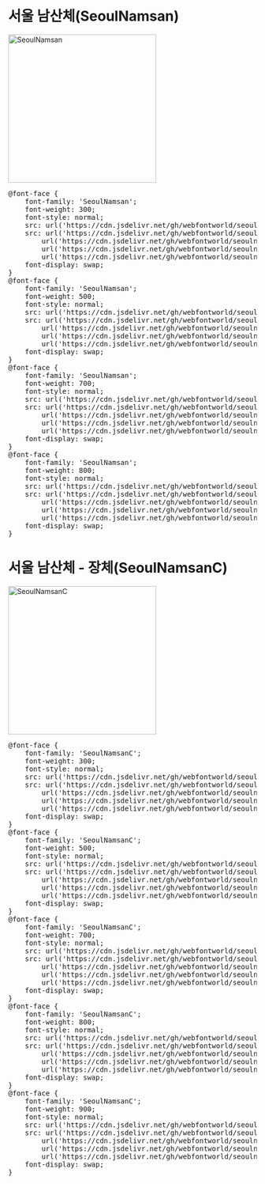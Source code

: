 # 서울 남산체(SeoulNamsan)

<a href="https://wess.tistory.com/250" target="_blank">
    <img src="https://webfontworld.github.io/seoulnamsan/SeoulNamsan.jpg" alt="SeoulNamsan" style="width:300px">
</a>

<pre>
@font-face {
    font-family: 'SeoulNamsan';
    font-weight: 300;
    font-style: normal;
    src: url('https://cdn.jsdelivr.net/gh/webfontworld/seoulnamsan/SeoulNamsanLight.eot');
    src: url('https://cdn.jsdelivr.net/gh/webfontworld/seoulnamsan/SeoulNamsanLight.eot?#iefix') format('embedded-opentype'),
        url('https://cdn.jsdelivr.net/gh/webfontworld/seoulnamsan/SeoulNamsanLight.woff2') format('woff2'),
        url('https://cdn.jsdelivr.net/gh/webfontworld/seoulnamsan/SeoulNamsanLight.woff') format('woff'),
        url('https://cdn.jsdelivr.net/gh/webfontworld/seoulnamsan/SeoulNamsanLight.ttf') format("truetype");
    font-display: swap;
}
@font-face {
    font-family: 'SeoulNamsan';
    font-weight: 500;
    font-style: normal;
    src: url('https://cdn.jsdelivr.net/gh/webfontworld/seoulnamsan/SeoulNamsanMedium.eot');
    src: url('https://cdn.jsdelivr.net/gh/webfontworld/seoulnamsan/SeoulNamsanMedium.eot?#iefix') format('embedded-opentype'),
        url('https://cdn.jsdelivr.net/gh/webfontworld/seoulnamsan/SeoulNamsanMedium.woff2') format('woff2'),
        url('https://cdn.jsdelivr.net/gh/webfontworld/seoulnamsan/SeoulNamsanMedium.woff') format('woff'),
        url('https://cdn.jsdelivr.net/gh/webfontworld/seoulnamsan/SeoulNamsanMedium.ttf') format("truetype");
    font-display: swap;
}
@font-face {
    font-family: 'SeoulNamsan';
    font-weight: 700;
    font-style: normal;
    src: url('https://cdn.jsdelivr.net/gh/webfontworld/seoulnamsan/SeoulNamsanBold.eot');
    src: url('https://cdn.jsdelivr.net/gh/webfontworld/seoulnamsan/SeoulNamsanBold.eot?#iefix') format('embedded-opentype'),
        url('https://cdn.jsdelivr.net/gh/webfontworld/seoulnamsan/SeoulNamsanBold.woff2') format('woff2'),
        url('https://cdn.jsdelivr.net/gh/webfontworld/seoulnamsan/SeoulNamsanBold.woff') format('woff'),
        url('https://cdn.jsdelivr.net/gh/webfontworld/seoulnamsan/SeoulNamsanBold.ttf') format("truetype");
    font-display: swap;
}
@font-face {
    font-family: 'SeoulNamsan';
    font-weight: 800;
    font-style: normal;
    src: url('https://cdn.jsdelivr.net/gh/webfontworld/seoulnamsan/SeoulNamsanExtraBold.eot');
    src: url('https://cdn.jsdelivr.net/gh/webfontworld/seoulnamsan/SeoulNamsanExtraBold.eot?#iefix') format('embedded-opentype'),
        url('https://cdn.jsdelivr.net/gh/webfontworld/seoulnamsan/SeoulNamsanExtraBold.woff2') format('woff2'),
        url('https://cdn.jsdelivr.net/gh/webfontworld/seoulnamsan/SeoulNamsanExtraBold.woff') format('woff'),
        url('https://cdn.jsdelivr.net/gh/webfontworld/seoulnamsan/SeoulNamsanExtraBold.ttf') format("truetype");
    font-display: swap;
}
</pre>


# 서울 남산체 - 장체(SeoulNamsanC)

<a href="https://wess.tistory.com/250" target="_blank">
    <img src="https://webfontworld.github.io/seoulnamsan/SeoulNamsanC.jpg" alt="SeoulNamsanC" style="width:300px">
</a>

<pre>
@font-face {
    font-family: 'SeoulNamsanC';
    font-weight: 300;
    font-style: normal;
    src: url('https://cdn.jsdelivr.net/gh/webfontworld/seoulnamsan/SeoulNamsanCLight.eot');
    src: url('https://cdn.jsdelivr.net/gh/webfontworld/seoulnamsan/SeoulNamsanCLight.eot?#iefix') format('embedded-opentype'),
        url('https://cdn.jsdelivr.net/gh/webfontworld/seoulnamsan/SeoulNamsanCLight.woff2') format('woff2'),
        url('https://cdn.jsdelivr.net/gh/webfontworld/seoulnamsan/SeoulNamsanCLight.woff') format('woff'),
        url('https://cdn.jsdelivr.net/gh/webfontworld/seoulnamsan/SeoulNamsanCLight.ttf') format("truetype");
    font-display: swap;
}
@font-face {
    font-family: 'SeoulNamsanC';
    font-weight: 500;
    font-style: normal;
    src: url('https://cdn.jsdelivr.net/gh/webfontworld/seoulnamsan/SeoulNamsanCMedium.eot');
    src: url('https://cdn.jsdelivr.net/gh/webfontworld/seoulnamsan/SeoulNamsanCMedium.eot?#iefix') format('embedded-opentype'),
        url('https://cdn.jsdelivr.net/gh/webfontworld/seoulnamsan/SeoulNamsanCMedium.woff2') format('woff2'),
        url('https://cdn.jsdelivr.net/gh/webfontworld/seoulnamsan/SeoulNamsanCMedium.woff') format('woff'),
        url('https://cdn.jsdelivr.net/gh/webfontworld/seoulnamsan/SeoulNamsanCMedium.ttf') format("truetype");
    font-display: swap;
}
@font-face {
    font-family: 'SeoulNamsanC';
    font-weight: 700;
    font-style: normal;
    src: url('https://cdn.jsdelivr.net/gh/webfontworld/seoulnamsan/SeoulNamsanCBold.eot');
    src: url('https://cdn.jsdelivr.net/gh/webfontworld/seoulnamsan/SeoulNamsanCBold.eot?#iefix') format('embedded-opentype'),
        url('https://cdn.jsdelivr.net/gh/webfontworld/seoulnamsan/SeoulNamsanCBold.woff2') format('woff2'),
        url('https://cdn.jsdelivr.net/gh/webfontworld/seoulnamsan/SeoulNamsanCBold.woff') format('woff'),
        url('https://cdn.jsdelivr.net/gh/webfontworld/seoulnamsan/SeoulNamsanCBold.ttf') format("truetype");
    font-display: swap;
}
@font-face {
    font-family: 'SeoulNamsanC';
    font-weight: 800;
    font-style: normal;
    src: url('https://cdn.jsdelivr.net/gh/webfontworld/seoulnamsan/SeoulNamsanCExtraBold.eot');
    src: url('https://cdn.jsdelivr.net/gh/webfontworld/seoulnamsan/SeoulNamsanCExtraBold.eot?#iefix') format('embedded-opentype'),
        url('https://cdn.jsdelivr.net/gh/webfontworld/seoulnamsan/SeoulNamsanCExtraBold.woff2') format('woff2'),
        url('https://cdn.jsdelivr.net/gh/webfontworld/seoulnamsan/SeoulNamsanCExtraBold.woff') format('woff'),
        url('https://cdn.jsdelivr.net/gh/webfontworld/seoulnamsan/SeoulNamsanCExtraBold.ttf') format("truetype");
    font-display: swap;
}
@font-face {
    font-family: 'SeoulNamsanC';
    font-weight: 900;
    font-style: normal;
    src: url('https://cdn.jsdelivr.net/gh/webfontworld/seoulnamsan/SeoulNamsanCBlack.eot');
    src: url('https://cdn.jsdelivr.net/gh/webfontworld/seoulnamsan/SeoulNamsanCBlack.eot?#iefix') format('embedded-opentype'),
        url('https://cdn.jsdelivr.net/gh/webfontworld/seoulnamsan/SeoulNamsanCBlack.woff2') format('woff2'),
        url('https://cdn.jsdelivr.net/gh/webfontworld/seoulnamsan/SeoulNamsanCBlack.woff') format('woff'),
        url('https://cdn.jsdelivr.net/gh/webfontworld/seoulnamsan/SeoulNamsanCBlack.ttf') format("truetype");
    font-display: swap;
}
</pre>
